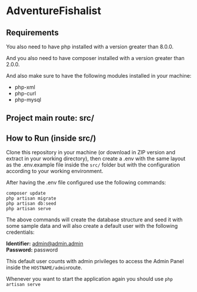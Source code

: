 # AdventureFishalist

## Requirements

You also need to have php installed with a version
greater than 8.0.0.

And you also need to have composer installed
with a version greater than 2.0.0.

And also make sure to have the following modules installed in your machine:
- php-xml
- php-curl
- php-mysql

## Project main route: src/

## How to Run (inside src/)

Clone this repository in your machine (or download in ZIP version and extract in your working directory), then create a .env with the same layout as the .env.example file inside the `src/` folder but with the configuration according to your working environment.

After having the .env file configured use the following commands:

```
composer update
php artisan migrate
php artisan db:seed
php artisan serve
```

The above commands will create the database structure and seed it with some sample data and will also create a default user with the following credentials:

**Identifier:**  admin@admin.admin  
**Password:** password

This default user counts with admin privileges to access the Admin Panel inside the `HOSTNAME/admin`route.

Whenever you want to start the application again you should use `php artisan serve`